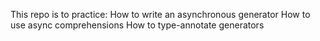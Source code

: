This repo is to practice:
How to write an asynchronous generator
How to use async comprehensions
How to type-annotate generators